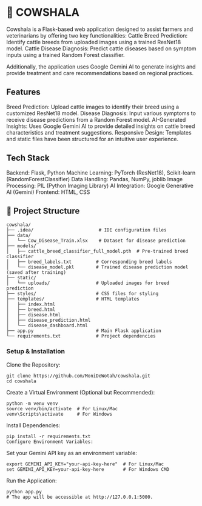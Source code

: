 # 🐄 COWSHALA

Cowshala is a Flask-based web application designed to assist farmers and veterinarians by offering two key functionalities:
Cattle Breed Prediction: Identify cattle breeds from uploaded images using a trained ResNet18 model.
Cattle Disease Diagnosis: Predict cattle diseases based on symptom inputs using a trained Random Forest classifier.

Additionally, the application uses Google Gemini AI to generate insights and provide treatment and care recommendations based on regional practices.

## Features
Breed Prediction: Upload cattle images to identify their breed using a customized ResNet18 model.
Disease Diagnosis: Input various symptoms to receive disease predictions from a Random Forest model.
AI-Generated Insights: Uses Google Gemini AI to provide detailed insights on cattle breed characteristics and treatment suggestions.
Responsive Design: Templates and static files have been structured for an intuitive user experience.

## Tech Stack
Backend: Flask, Python
Machine Learning: PyTorch (ResNet18), Scikit-learn (RandomForestClassifier)
Data Handling: Pandas, NumPy, joblib
Image Processing: PIL (Python Imaging Library)
AI Integration: Google Generative AI (Gemini)
Frontend: HTML, CSS

## 📁 Project Structure
```
cowshala/
├── .idea/                        # IDE configuration files
├── data/
│   └── Cow_Disease_Train.xlsx    # Dataset for disease prediction
├── models/
│   ├── cattle_breed_classifier_full_model.pth  # Pre-trained breed classifier
│   ├── breed_labels.txt         # Corresponding breed labels
│   └── disease_model.pkl        # Trained disease prediction model (saved after training)
├── static/
│   └── uploads/                 # Uploaded images for breed prediction
├── styles/                      # CSS files for styling
├── templates/                   # HTML templates
│   ├── index.html
│   ├── breed.html
│   ├── disease.html
│   ├── disease_prediction.html
│   └── disease_dashboard.html
├── app.py                       # Main Flask application
└── requirements.txt             # Project dependencies
```

### Setup & Installation

Clone the Repository:

```
git clone https://github.com/MoniDeWotah/cowshala.git
cd cowshala
```
Create a Virtual Environment (Optional but Recommended):

```
python -m venv venv
source venv/bin/activate  # For Linux/Mac
venv\Scripts\activate     # For Windows
```

Install Dependencies:
```
pip install -r requirements.txt
Configure Environment Variables:
```
Set your Gemini API key as an environment variable:
```
export GEMINI_API_KEY="your-api-key-here"  # For Linux/Mac
set GEMINI_API_KEY=your-api-key-here       # For Windows CMD
```
Run the Application:
```
python app.py
# The app will be accessible at http://127.0.0.1:5000.
```
